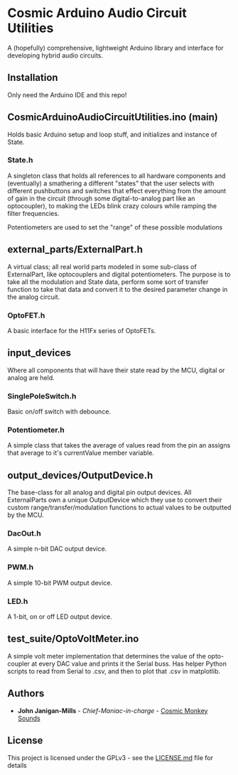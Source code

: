 # Cosmic Arduino Audio Circuit Utilities

A (hopefully) comprehensive, lightweight Arduino library and interface for developing hybrid audio circuits.

## Installation 

Only need the Arduino IDE and this repo!

## CosmicArduinoAudioCircuitUtilities.ino (main)

Holds basic Arduino setup and loop stuff, and initializes and instance of State.

### State.h

A singleton class that holds all references to all hardware components and (eventually) a smathering a different "states" that
the user selects with different pushbuttons and switches that effect everything from the amount of gain in the circuit (through some digital-to-analog part like an optocoupler), to making the LEDs blink crazy colours while ramping the filter frequencies. 

Potentiometers are used to set the "range" of these possible modulations 

## external_parts/ExternalPart.h

A virtual class; all real world parts modeled in some sub-class of ExternalPart, like optocouplers and digital potentiometers. The purpose is to take all the modulation and State data, perform some sort of transfer function to take that data and convert it to the desired parameter change in the analog circuit.

### OptoFET.h

A basic interface for the H11Fx series of OptoFETs.

## input_devices

Where all components that will have their state read by the MCU, digital or analog are held. 

### SinglePoleSwitch.h

Basic on/off switch with debounce.

### Potentiometer.h

A simple class that takes the average of values read from the pin an assigns that average to it's currentValue member variable.

## output_devices/OutputDevice.h

The base-class for all analog and digital pin output devices. All ExternalParts own a unique OutputDevice which they use to convert their custom range/transfer/modulation functions to actual values to be outputted by the MCU.

### DacOut.h

A simple n-bit DAC output device.

### PWM.h

A simple 10-bit PWM output device.

### LED.h

A 1-bit, on or off LED output device.

## test_suite/OptoVoltMeter.ino

A simple volt meter implementation that determines the value of the opto-coupler at every DAC value and prints it the Serial buss. Has helper Python scripts to read from Serial to .csv, and then to plot that .csv in matplotlib. 

## Authors

* **John Janigan-Mills** - *Chief-Maniac-in-charge* - [Cosmic Monkey Sounds](http://cosmicmonkeysounds.com)

## License

This project is licensed under the GPLv3 - see the [LICENSE.md](LICENSE.md) file for details

